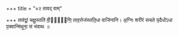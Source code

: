 +++
title = "०२ तावद् वाम्"

+++
ताव॑द्वां॒ चक्षु॒स्तति॑ वी॒र्या᳡णि॒ ताव॒त्तेज॑स्तति॒धा वाजि॑नानि। अ॒ग्निः शरी॑रं सचते य॒दैधो॑ऽधा प॒क्वान्मि॑थुना॒ सं भ॑वाथः ॥